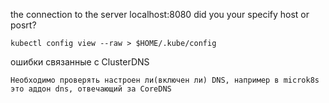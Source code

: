 
the connection to the server localhost:8080 did you your specify host or posrt?
```
kubectl config view --raw > $HOME/.kube/config
```
ошибки связанные с ClusterDNS 
```
Необходимо проверять настроен ли(включен ли) DNS, например в microk8s это аддон dns, отвечающий за CoreDNS
```